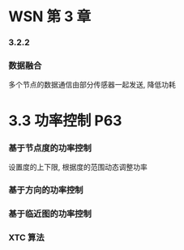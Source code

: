 # WSN 第 3 章

### 3.2.2

### 数据融合

多个节点的数据通信由部分传感器一起发送, 降低功耗

# 3.3 功率控制 P63

### 基于节点度的功率控制

设置度的上下限, 根据度的范围动态调整功率

### 基于方向的功率控制

### 基于临近图的功率控制

### XTC 算法
